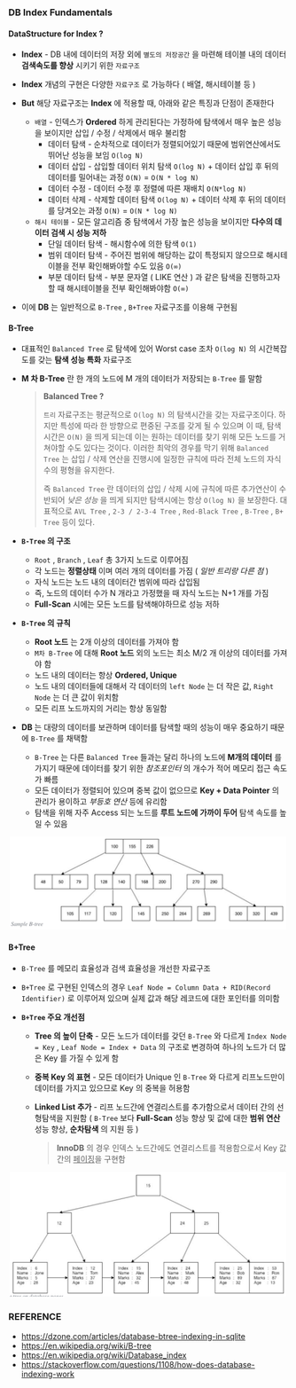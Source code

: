 ### DB Index Fundamentals



#### DataStructure for Index ?

- **Index** - DB 내에 데이터의 저장 외에 `별도의 저장공간` 을 마련해 테이블 내의 데이터 **검색속도를 향상** 시키기 위한 `자료구조`
- **Index** 개념의 구현은 다양한 `자료구조` 로 가능하다 ( 배열, 해시테이블 등 )
- **But** 해당 자료구조는 **Index** 에 적용할 때, 아래와 같은 특징과 단점이 존재한다
  - `배열` - 인덱스가 **Ordered** 하게 관리된다는 가정하에 탐색에서 매우 높은 성능을 보이지만 삽입 / 수정 / 삭제에서 매우 불리함
    - 데이터 탐색 - 순차적으로 데이터가 정렬되어있기 때문에 범위연산에서도 뛰어난 성능을 보임 `O(log N)`
    - 데이터 삽입 - 삽입할 데이터 위치 탐색  `O(log N)` + 데이터 삽입 후 뒤의 데이터를 밀어내는 과정 `O(N)` = `O(N * log N)`
    - 데이터 수정 - 데이터 수정 후 정렬에 따른 재배치 `O(N*log N)` 
    - 데이터 삭제 - 삭제할 데이터 탐색 `O(log N)` + 데이터 삭제 후 뒤의 데이터를 당겨오는 과정 `O(N)` = `O(N * log N)`
  - `해시 테이블` - 모든 알고리즘 중 탐색에서 가장 높은 성능을 보이지만 **다수의 데이터 검색 시 성능 저하**
    - 단일 데이터 탐색 - 해시함수에 의한 탐색 `O(1)`
    - 범위 데이터 탐색 - 주어진 범위에 해당하는 값이 특정되지 않으므로 해시테이블을 전부 확인해봐야할 수도 있음 `O(∞)`
    - 부분 데이터 탐색 - 부분 문자열 ( LIKE 연산 ) 과 같은 탐색을 진행하고자 할 때 해시테이블을 전부 확인해봐야함 `O(∞)`

- 이에 **DB** 는 일반적으로 `B-Tree` , `B+Tree` 자료구조를 이용해 구현됨



#### B-Tree

- 대표적인 `Balanced Tree` 로 탐색에 있어 Worst case 조차 `O(log N)` 의 시간복잡도를 갖는 **탐색 성능 특화** 자료구조

- **M 차 B-Tree** 란 한 개의 노드에 M 개의 데이터가 저장되는 `B-Tree` 를 말함

  > **Balanced Tree ?**
  >
  >  `트리` 자료구조는 평균적으로 `O(log N)` 의 탐색시간을 갖는 자료구조이다. 하지만 특성에 따라 한 방향으로 편중된 구조를 갖게 될 수 있으며 이 때, 탐색시간은 `O(N)` 을 띄게 되는데 이는 원하는 데이터를 찾기 위해 모든 노드를 거쳐야할 수도 있다는 것이다. 이러한 최악의 경우를 막기 위해 `Balanced Tree` 는 삽입 / 삭제 연산을 진행시에 일정한 규칙에 따라 전체 노드의 자식 수의 평형을 유지한다. 
  >
  >  즉 `Balanced Tree` 란 데이터의 삽입 / 삭제 시에 규칙에 따른 추가연산이 수반되어 *낮은 성능* 을 띄게 되지만 탐색시에는 항상 `O(log N)` 을 보장한다. 대표적으로 `AVL Tree` , `2-3 / 2-3-4 Tree` , `Red-Black Tree` , `B-Tree` , `B+ Tree` 등이 있다.

- **`B-Tree` 의 구조**
  - `Root` , `Branch` , `Leaf` 총 3가지 노드로 이루어짐
  - 각 노드는 **정렬상태** 이며 여러 개의 데이터를 가짐 ( *일반 트리랑 다른 점* )
  - 자식 노드는 노드 내의 데이터간 범위에 따라 삽입됨
  - 즉, 노드의 데이터 수가 N 개라고 가정했을 때 자식 노드는 N+1 개를 가짐
  - **Full-Scan** 시에는 모든 노드를 탐색해야하므로 성능 저하
- **`B-Tree` 의 규칙**
  - **Root 노드** 는 2개 이상의 데이터를 가져야 함
  - `M차 B-Tree` 에 대해 **Root 노드** 외의 노드는 최소 M/2 개 이상의 데이터를 가져야 함
  - 노드 내의 데이터는 항상 **Ordered, Unique**
  - 노드 내의 데이터들에 대해서 각 데이터의 `left Node` 는 더 작은 값, `Right Node` 는 더 큰 값이 위치함
  - 모든 리프 노드까지의 거리는 항상 동일함

- **DB** 는 대량의 데이터를 보관하며 데이터를 탐색할 때의 성능이 매우 중요하기 때문에 `B-Tree` 를 채택함
  - `B-Tree` 는 다른 `Balanced Tree` 들과는 달리 하나의 노드에 **M개의 데이터** 를 가지기 때문에 데이터를 찾기 위한 *참조포인터* 의 개수가 적어 메모리 접근 속도가 빠름
  - 모든 데이터가 정렬되어 있으며 중복 값이 없으므로 **Key + Data Pointer** 의 관리가 용이하고 *부등호 연산* 등에 유리함
  - 탐색을 위해 자주 Access 되는 노드를 **루트 노드에 가까이 두어** 탐색 속도를 높일 수 있음



<p align="center"><img src="../../assets/img/b_tree.png" alt="Imgur" width="500" /></p> 



#### B+Tree

- `B-Tree` 를 메모리 효율성과 검색 효율성을 개선한 자료구조

- `B+Tree` 로 구현된 인덱스의 경우 `Leaf Node = Column Data + RID(Record Identifier)` 로 이루어져 있으며 실제 값과 해당 레코드에 대한 포인터를 의미함

- **`B+Tree` 주요 개선점**

  - **Tree 의 높이 단축** - 모든 노드가 데이터를 갖던 `B-Tree` 와 다르게 `Index Node = Key` , `Leaf Node = Index + Data` 의 구조로 변경하여 하나의 노드가 더 많은 Key 를 가질 수 있게 함 

  - **중복 Key 의 표현** - 모든 데이터가 Unique 인 `B-Tree` 와 다르게 리프노드만이 데이터를 가지고 있으므로 Key 의 중복을 허용함

  - **Linked List 추가** - 리프 노드간에 연결리스트를 추가함으로서 데이터 간의 선형탐색을 지원함 ( `B-Tree` 보다 **Full-Scan** 성능 향상 및 값에 대한 **범위 연산** 성능 향상, **순차탐색** 의 지원 등 )

    > **InnoDB** 의 경우 인덱스 노드간에도 연결리스트를 적용함으로서 Key 값 간의 <u>페이징</u>을 구현함

<p align="center"><img src="../../assets/img/b+tree.png" alt="Imgur" width="500" /></p> 



### REFERENCE

- https://dzone.com/articles/database-btree-indexing-in-sqlite
- https://en.wikipedia.org/wiki/B-tree
- https://en.wikipedia.org/wiki/Database_index
- https://stackoverflow.com/questions/1108/how-does-database-indexing-work